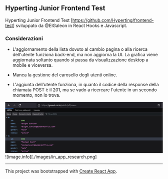 


## Hyperting Junior Frontend Test
Hyperting Junior Frontend Test [https://github.com/Hyperting/frontend-test] sviluppato da @ElGaleon in React Hooks e Javascript.

### Considerazioni
- L'aggiornamento della lista dovuto al cambio pagina o alla ricerca dell'utente funziona back-end, ma non aggiorna la UI. La grafica viene aggiornata soltanto quando si passa da visualizzazione desktop a mobile e viceversa.

- Manca la gestione del carosello degli utenti online.

- L'aggiunta dell'utente funziona, in quanto il codice della response della chiamata POST è il 201, ma se vado a ricercare l'utente in un secondo momento, non lo trova.

![title](/images/get_request.png)
![image.info][./images/in_app_research.png]


---
This project was bootstrapped with [Create React App](https://github.com/facebook/create-react-app).